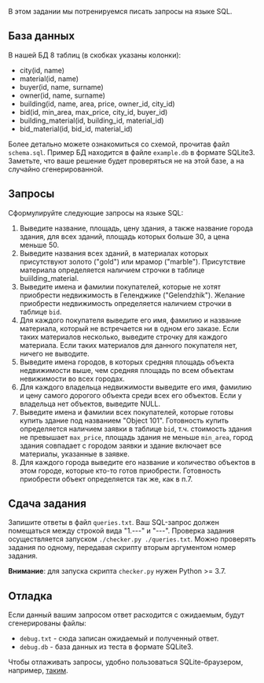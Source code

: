 В этом задании мы потренируемся писать запросы на языке SQL.

## База данных

В нашей БД 8 таблиц (в скобках указаны колонки):

* city(id, name)
* material(id, name)
* buyer(id, name, surname)
* owner(id, name, surname)
* building(id, name, area, price, owner_id, city_id)
* bid(id, min_area, max_price, city_id, buyer_id)
* building_material(id, building_id, material_id)
* bid_material(id, bid_id, material_id)

Более детально можете ознакомиться со схемой, прочитав файл `schema.sql`. Пример БД находится в файле `example.db` в формате SQLite3. Заметьте, что ваше решение
будет проверяться не на этой базе, а на случайно сгенерированной.

## Запросы

Сформулируйте следующие запросы на языке SQL:

1. Выведите название, площадь, цену здания, а также название города здания,
для всех зданий, площадь которых больше 30, а цена меньше 50.
2. Выведите названия всех зданий, в материалах которых присутствуют золото ("gold")
или мрамор ("marble"). Присутствие материала определяется наличием строчки в таблице buiilding_material.
3. Выведите имена и фамилии покупателей, которые не хотят приобрести недвижимость
в Геленджике ("Gelendzhik"). Желание приобрести недвижимость определяется наличием строчки в таблице `bid`.
4. Для каждого покупателя выведите его имя, фамилию и название материала, который не встречается ни в одном его заказе. Если таких материалов несколько, выведите строчку для каждого материала. Если таких материалов для данного покупателя нет, ничего не выводите.
5. Выведите имена городов, в которых средняя площадь объекта недвижимости выше, чем средняя площадь по всем объектам невижимости во всех городах.
6. Для каждого владельца недвижимости выведите его имя, фамилию и цену самого дорогого объекта среди всех его объектов. Если у владельца нет объектов, выведите NULL.
7. Выведите имена и фамилии всех покупателей, которые готовы купить здание под названием "Object 101". Готовность купить определяется наличием заявки в таблице `bid`, т.ч. стоимость здания не превышает `max_price`, площадь здания не меньше `min_area`, город здания совпадает с городом заявки и здание включает все материалы, указанные в заявке.
8. Для каждого города выведите его название и количество объектов в этом городе,
которые кто-то готов приобрести. Готовность приобрести объект определяется так же, как в п.7.

## Сдача задания

Запишите ответы в файл `queries.txt`. Ваш SQL-запрос должен помещаться между строкой вида "1.---" и "---". Проверка задания осуществляется запуском `./checker.py ./queries.txt`. Можно проверять задания по одному, передавая скрипту вторым аргументом номер задания.

**Внимание**: для запуска скрипта `checker.py` нужен Python >= 3.7.

## Отладка

Если данный вашим запросом ответ расходится с ожидаемым, будут сгенерированы файлы:

* `debug.txt` - сюда записан ожидаемый и полученный ответ.
* `debug.db` - база данных из теста в формате SQLite3.

Чтобы отлаживать запросы, удобно пользоваться SQLite-браузером, например, [таким](https://sqlitebrowser.org/).
